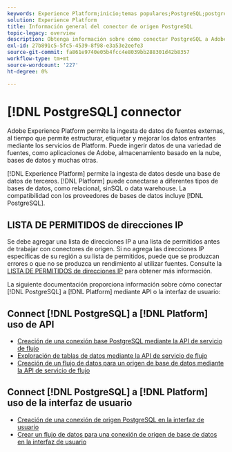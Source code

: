 ```yaml
---
keywords: Experience Platform;inicio;temas populares;PostgreSQL;postgresql
solution: Experience Platform
title: Información general del conector de origen PostgreSQL
topic-legacy: overview
description: Obtenga información sobre cómo conectar PostgreSQL a Adobe Experience Platform mediante API o la interfaz de usuario.
exl-id: 27b891c5-5fc5-4539-8f98-e3a53e2eefe3
source-git-commit: fa861e9740e05b4fcc4e8039bb288301d42b8357
workflow-type: tm+mt
source-wordcount: '227'
ht-degree: 0%

---
```


# [!DNL PostgreSQL] connector

Adobe Experience Platform permite la ingesta de datos de fuentes externas, al tiempo que permite estructurar, etiquetar y mejorar los datos entrantes mediante los servicios de Platform. Puede ingerir datos de una variedad de fuentes, como aplicaciones de Adobe, almacenamiento basado en la nube, bases de datos y muchas otras.

[!DNL Experience Platform] permite la ingesta de datos desde una base de datos de terceros. [!DNL Platform] puede conectarse a diferentes tipos de bases de datos, como relacional, sinSQL o data warehouse. La compatibilidad con los proveedores de bases de datos incluye [!DNL PostgreSQL].

## LISTA DE PERMITIDOS de direcciones IP

Se debe agregar una lista de direcciones IP a una lista de permitidos antes de trabajar con conectores de origen. Si no agrega las direcciones IP específicas de su región a su lista de permitidos, puede que se produzcan errores o que no se produzca un rendimiento al utilizar fuentes. Consulte la [LISTA DE PERMITIDOS de direcciones IP](../../ip-address-allow-list.md) para obtener más información.

La siguiente documentación proporciona información sobre cómo conectar [!DNL PostgreSQL] a [!DNL Platform] mediante API o la interfaz de usuario:

## Connect [!DNL PostgreSQL] a [!DNL Platform] uso de API

- [Creación de una conexión base PostgreSQL mediante la API de servicio de flujo](../../tutorials/api/create/databases/postgres.md)
- [Exploración de tablas de datos mediante la API de servicio de flujo](../../tutorials/api/explore/tabular.md)
- [Creación de un flujo de datos para un origen de base de datos mediante la API de servicio de flujo](../../tutorials/api/collect/database-nosql.md)

## Connect [!DNL PostgreSQL] a [!DNL Platform] uso de la interfaz de usuario

- [Creación de una conexión de origen PostgreSQL en la interfaz de usuario](../../tutorials/ui/create/databases/postgres.md)
- [Crear un flujo de datos para una conexión de origen de base de datos en la interfaz de usuario](../../tutorials/ui/dataflow/databases.md)
